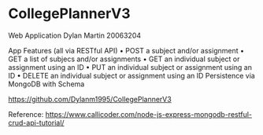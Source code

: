 # CollegePlannerV3
Web Application
Dylan Martin 20063204

App Features (all via RESTful API)
• POST a subject and/or assignment
• GET a list of subjecs and/or assignments
• GET an individual subject or assignment using an ID
• PUT an individual subject or assignment using an ID
• DELETE an individual subject or assignment using an ID
Persistence via MongoDB with Schema

https://github.com/Dylanm1995/CollegePlannerV3

Reference:
https://www.callicoder.com/node-js-express-mongodb-restful-crud-api-tutorial/
